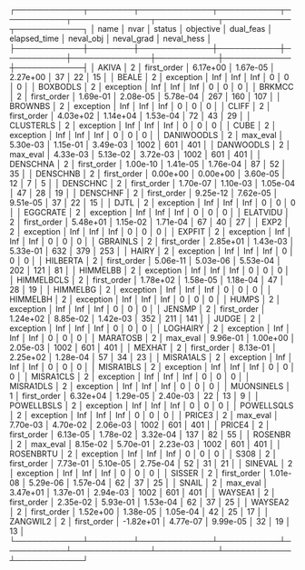 ┌────────────┬────────┬─────────────┬───────────┬───────────┬──────────────┬───────────┬────────────┬────────────┐
│       name │   nvar │      status │ objective │ dual_feas │ elapsed_time │ neval_obj │ neval_grad │ neval_hess │
├────────────┼────────┼─────────────┼───────────┼───────────┼──────────────┼───────────┼────────────┼────────────┤
│      AKIVA │      2 │ first_order │  6.17e+00 │  1.67e-05 │     2.27e+00 │        37 │         22 │         15 │
│      BEALE │      2 │   exception │       Inf │       Inf │          Inf │         0 │          0 │          0 │
│   BOXBODLS │      2 │   exception │       Inf │       Inf │          Inf │         0 │          0 │          0 │
│     BRKMCC │      2 │ first_order │  1.69e-01 │  2.08e-05 │     5.78e-04 │       267 │        160 │        107 │
│    BROWNBS │      2 │   exception │       Inf │       Inf │          Inf │         0 │          0 │          0 │
│      CLIFF │      2 │ first_order │  4.03e+02 │  1.14e+04 │     1.53e-04 │        72 │         43 │         29 │
│  CLUSTERLS │      2 │   exception │       Inf │       Inf │          Inf │         0 │          0 │          0 │
│       CUBE │      2 │   exception │       Inf │       Inf │          Inf │         0 │          0 │          0 │
│ DANIWOODLS │      2 │    max_eval │  5.30e-03 │  1.15e-01 │     3.49e-03 │      1002 │        601 │        401 │
│  DANWOODLS │      2 │    max_eval │  4.33e-03 │  5.13e-02 │     3.72e-03 │      1002 │        601 │        401 │
│   DENSCHNA │      2 │ first_order │  1.00e-10 │  1.41e-05 │     1.76e-04 │        87 │         52 │         35 │
│   DENSCHNB │      2 │ first_order │  0.00e+00 │  0.00e+00 │     3.60e-05 │        12 │          7 │          5 │
│   DENSCHNC │      2 │ first_order │  1.70e-07 │  1.10e-03 │     1.05e-04 │        47 │         28 │         19 │
│   DENSCHNF │      2 │ first_order │  9.25e-12 │  7.62e-05 │     9.51e-05 │        37 │         22 │         15 │
│       DJTL │      2 │   exception │       Inf │       Inf │          Inf │         0 │          0 │          0 │
│   EGGCRATE │      2 │   exception │       Inf │       Inf │          Inf │         0 │          0 │          0 │
│   ELATVIDU │      2 │ first_order │  5.48e+01 │  1.15e-02 │     1.71e-04 │        67 │         40 │         27 │
│       EXP2 │      2 │   exception │       Inf │       Inf │          Inf │         0 │          0 │          0 │
│     EXPFIT │      2 │   exception │       Inf │       Inf │          Inf │         0 │          0 │          0 │
│   GBRAINLS │      2 │ first_order │  2.85e+01 │  1.43e-03 │     5.33e-01 │       632 │        379 │        253 │
│      HAIRY │      2 │   exception │       Inf │       Inf │          Inf │         0 │          0 │          0 │
│   HILBERTA │      2 │ first_order │  5.06e-11 │  5.03e-06 │     5.53e-04 │       202 │        121 │         81 │
│   HIMMELBB │      2 │   exception │       Inf │       Inf │          Inf │         0 │          0 │          0 │
│ HIMMELBCLS │      2 │ first_order │  1.78e+02 │  1.58e-05 │     1.18e-04 │        47 │         28 │         19 │
│   HIMMELBG │      2 │   exception │       Inf │       Inf │          Inf │         0 │          0 │          0 │
│   HIMMELBH │      2 │   exception │       Inf │       Inf │          Inf │         0 │          0 │          0 │
│      HUMPS │      2 │   exception │       Inf │       Inf │          Inf │         0 │          0 │          0 │
│     JENSMP │      2 │ first_order │  1.24e+02 │  8.85e-02 │     1.42e-03 │       352 │        211 │        141 │
│      JUDGE │      2 │   exception │       Inf │       Inf │          Inf │         0 │          0 │          0 │
│   LOGHAIRY │      2 │   exception │       Inf │       Inf │          Inf │         0 │          0 │          0 │
│   MARATOSB │      2 │    max_eval │  9.96e-01 │  1.00e+00 │     2.05e-03 │      1002 │        601 │        401 │
│     MEXHAT │      2 │ first_order │  8.13e-01 │  2.25e+02 │     1.28e-04 │        57 │         34 │         23 │
│  MISRA1ALS │      2 │   exception │       Inf │       Inf │          Inf │         0 │          0 │          0 │
│  MISRA1BLS │      2 │   exception │       Inf │       Inf │          Inf │         0 │          0 │          0 │
│  MISRA1CLS │      2 │   exception │       Inf │       Inf │          Inf │         0 │          0 │          0 │
│  MISRA1DLS │      2 │   exception │       Inf │       Inf │          Inf │         0 │          0 │          0 │
│ MUONSINELS │      1 │ first_order │  6.32e+04 │  1.29e-05 │     2.40e-03 │        22 │         13 │          9 │
│ POWELLBSLS │      2 │   exception │       Inf │       Inf │          Inf │         0 │          0 │          0 │
│ POWELLSQLS │      2 │   exception │       Inf │       Inf │          Inf │         0 │          0 │          0 │
│     PRICE3 │      2 │    max_eval │  7.70e-03 │  4.70e-02 │     2.06e-03 │      1002 │        601 │        401 │
│     PRICE4 │      2 │ first_order │  6.13e-05 │  1.78e-02 │     3.32e-04 │       137 │         82 │         55 │
│    ROSENBR │      2 │    max_eval │  8.15e-02 │  5.70e-01 │     2.23e-03 │      1002 │        601 │        401 │
│  ROSENBRTU │      2 │   exception │       Inf │       Inf │          Inf │         0 │          0 │          0 │
│       S308 │      2 │ first_order │  7.73e-01 │  5.10e-05 │     2.75e-04 │        52 │         31 │         21 │
│    SINEVAL │      2 │   exception │       Inf │       Inf │          Inf │         0 │          0 │          0 │
│     SISSER │      2 │ first_order │  1.01e-08 │  5.29e-06 │     1.57e-04 │        62 │         37 │         25 │
│      SNAIL │      2 │    max_eval │  3.47e+01 │  1.37e-01 │     2.94e-03 │      1002 │        601 │        401 │
│    WAYSEA1 │      2 │ first_order │  2.35e-02 │  5.93e-01 │     1.53e-04 │        62 │         37 │         25 │
│    WAYSEA2 │      2 │ first_order │  1.52e+00 │  1.38e-05 │     1.05e-04 │        42 │         25 │         17 │
│   ZANGWIL2 │      2 │ first_order │ -1.82e+01 │  4.77e-07 │     9.99e-05 │        32 │         19 │         13 │
└────────────┴────────┴─────────────┴───────────┴───────────┴──────────────┴───────────┴────────────┴────────────┘
